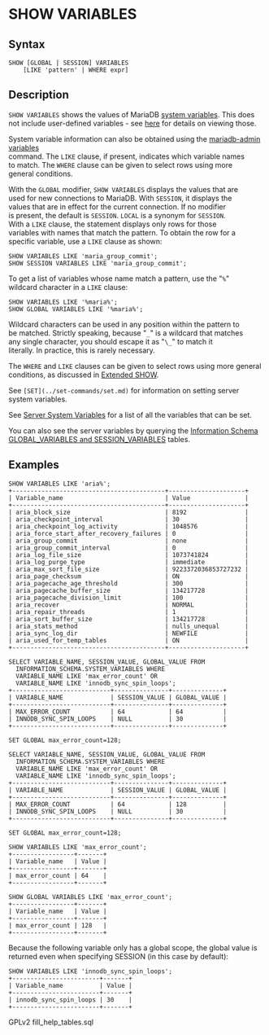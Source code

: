 # SHOW VARIABLES

## Syntax

```
SHOW [GLOBAL | SESSION] VARIABLES
    [LIKE 'pattern' | WHERE expr]
```

## Description

`SHOW VARIABLES` shows the values of MariaDB [system variables](../../../../ha-and-performance/optimization-and-tuning/system-variables/server-system-variables.md). This does not include user-defined variables - see [here](../../../sql-statements-and-structure/sql-language-structure/user-defined-variables.md#viewing) for details on viewing those.

System variable information can also be obtained using the [mariadb-admin variables](../../../../clients-and-utilities/mariadb-admin.md)\
command. The `LIKE` clause, if present, indicates which variable names\
to match. The `WHERE` clause can be given to select rows using more\
general conditions.

With the `GLOBAL` modifier, `SHOW VARIABLES` displays the values that are\
used for new connections to MariaDB. With `SESSION`, it displays the\
values that are in effect for the current connection. If no modifier\
is present, the default is `SESSION`. `LOCAL` is a synonym for `SESSION`.\
With a `LIKE` clause, the statement displays only rows for those\
variables with names that match the pattern. To obtain the row for a\
specific variable, use a `LIKE` clause as shown:

```
SHOW VARIABLES LIKE 'maria_group_commit';
SHOW SESSION VARIABLES LIKE 'maria_group_commit';
```

To get a list of variables whose name match a pattern, use the "`%`"\
wildcard character in a `LIKE` clause:

```
SHOW VARIABLES LIKE '%maria%';
SHOW GLOBAL VARIABLES LIKE '%maria%';
```

Wildcard characters can be used in any position within the pattern to\
be matched. Strictly speaking, because "`_`" is a wildcard that matches\
any single character, you should escape it as "`\_`" to match it\
literally. In practice, this is rarely necessary.

The `WHERE` and `LIKE` clauses can be given to select rows using more general conditions, as discussed in [Extended SHOW](extended-show.md).

See `[SET](../set-commands/set.md)` for information on setting server system variables.

See [Server System Variables](../../../../ha-and-performance/optimization-and-tuning/system-variables/server-system-variables.md) for a list of all the variables that can be set.

You can also see the server variables by querying the [Information Schema GLOBAL\_VARIABLES and SESSION\_VARIABLES](../system-tables/information-schema/information-schema-tables/information-schema-global_variables-and-session_variables-tables.md) tables.

## Examples

```
SHOW VARIABLES LIKE 'aria%';
+------------------------------------------+---------------------+
| Variable_name                            | Value               |
+------------------------------------------+---------------------+
| aria_block_size                          | 8192                |
| aria_checkpoint_interval                 | 30                  |
| aria_checkpoint_log_activity             | 1048576             |
| aria_force_start_after_recovery_failures | 0                   |
| aria_group_commit                        | none                |
| aria_group_commit_interval               | 0                   |
| aria_log_file_size                       | 1073741824          |
| aria_log_purge_type                      | immediate           |
| aria_max_sort_file_size                  | 9223372036853727232 |
| aria_page_checksum                       | ON                  |
| aria_pagecache_age_threshold             | 300                 |
| aria_pagecache_buffer_size               | 134217728           |
| aria_pagecache_division_limit            | 100                 |
| aria_recover                             | NORMAL              |
| aria_repair_threads                      | 1                   |
| aria_sort_buffer_size                    | 134217728           |
| aria_stats_method                        | nulls_unequal       |
| aria_sync_log_dir                        | NEWFILE             |
| aria_used_for_temp_tables                | ON                  |
+------------------------------------------+---------------------+
```

```
SELECT VARIABLE_NAME, SESSION_VALUE, GLOBAL_VALUE FROM
  INFORMATION_SCHEMA.SYSTEM_VARIABLES WHERE
  VARIABLE_NAME LIKE 'max_error_count' OR
  VARIABLE_NAME LIKE 'innodb_sync_spin_loops';
+---------------------------+---------------+--------------+
| VARIABLE_NAME             | SESSION_VALUE | GLOBAL_VALUE |
+---------------------------+---------------+--------------+
| MAX_ERROR_COUNT           | 64            | 64           |
| INNODB_SYNC_SPIN_LOOPS    | NULL          | 30           |
+---------------------------+---------------+--------------+

SET GLOBAL max_error_count=128;

SELECT VARIABLE_NAME, SESSION_VALUE, GLOBAL_VALUE FROM
  INFORMATION_SCHEMA.SYSTEM_VARIABLES WHERE
  VARIABLE_NAME LIKE 'max_error_count' OR
  VARIABLE_NAME LIKE 'innodb_sync_spin_loops';
+---------------------------+---------------+--------------+
| VARIABLE_NAME             | SESSION_VALUE | GLOBAL_VALUE |
+---------------------------+---------------+--------------+
| MAX_ERROR_COUNT           | 64            | 128          |
| INNODB_SYNC_SPIN_LOOPS    | NULL          | 30           |
+---------------------------+---------------+--------------+

SET GLOBAL max_error_count=128;

SHOW VARIABLES LIKE 'max_error_count';
+-----------------+-------+
| Variable_name   | Value |
+-----------------+-------+
| max_error_count | 64    |
+-----------------+-------+

SHOW GLOBAL VARIABLES LIKE 'max_error_count';
+-----------------+-------+
| Variable_name   | Value |
+-----------------+-------+
| max_error_count | 128   |
+-----------------+-------+
```

Because the following variable only has a global scope, the global value is returned even when specifying SESSION (in this case by default):

```
SHOW VARIABLES LIKE 'innodb_sync_spin_loops';
+------------------------+-------+
| Variable_name          | Value |
+------------------------+-------+
| innodb_sync_spin_loops | 30    |
+------------------------+-------+
```

GPLv2 fill\_help\_tables.sql
